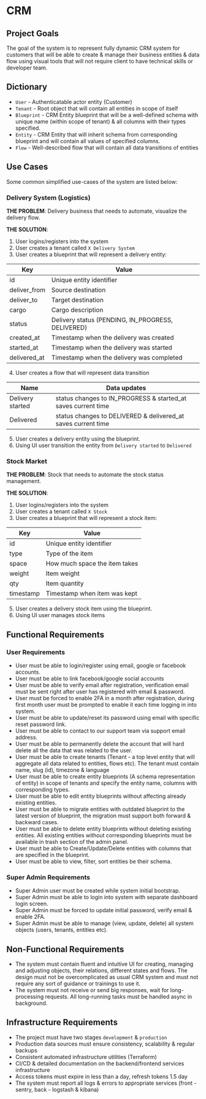 # CRM

## Project Goals

The goal of the system is to represent fully dynamic CRM system for customers that will be able to create & manage their business entities & data flow using visual tools that will not require client to have technical skills or developer team.

## Dictionary

- `User` - Authenticatable actor entity (Customer)
- `Tenant` - Root object that will contain all entities in scope of itself
- `Blueprint` - CRM Entity blueprint that will be a well-defined schema with unique name (within scope of tenant) & all columns with their types specified.
- `Entity` - CRM Entity that will inherit schema from corresponding blueprint and will contain all values of specified columns.
- `Flow` - Well-described flow that will contain all data transitions of entities

## Use Cases

Some common simplified use-cases of the system are listed below:

### Delivery System (Logistics)

**THE PROBLEM**: Delivery business that needs to automate, visualize the delivery flow.

**THE SOLUTION**:

1. User logins/registers into the system
2. User creates a tenant called `X Delivery System`
3. User creates a blueprint that will represent a delivery entity:

| Key          | Value                                             |
| ------------ | ------------------------------------------------- |
| id           | Unique entity identifier                          |
| deliver_from | Source destination                                |
| deliver_to   | Target destination                                |
| cargo        | Cargo description                                 |
| status       | Delivery status (PENDING, IN_PROGRESS, DELIVERED) |
| created_at   | Timestamp when the delivery was created           |
| started_at   | Timestamp when the delivery was started           |
| delivered_at | Timestamp when the delivery was completed         |

4. User creates a flow that will represent data transition

| Name             | Data updates                                                  |
| ---------------- | ------------------------------------------------------------- |
| Delivery started | status changes to IN_PROGRESS & started_at saves current time |
| Delivered        | status changes to DELIVERED & delivered_at saves current time |

5. User creates a delivery entity using the blueprint.
6. Using UI user transition the entity from `Delivery started` to `Delivered`

### Stock Market

**THE PROBLEM**: Stock that needs to automate the stock status management.

**THE SOLUTION**:

1. User logins/registers into the system
2. User creates a tenant called `X Stock`
3. User creates a blueprint that will represent a stock item:

| Key       | Value                         |
| --------- | ----------------------------- |
| id        | Unique entity identifier      |
| type      | Type of the item              |
| space     | How much space the item takes |
| weight    | Item weight                   |
| qty       | Item quantity                 |
| timestamp | Timestamp when item was kept  |

5. User creates a delivery stock item using the blueprint.
6. Using UI user manages stock items

## Functional Requirements

### User Requirements

- User must be able to login/register using email, google or facebook accounts.
- User must be able to link facebook/google social accounts
- User must be able to verify email after registration, verification email must be sent right after user has registered with email & password.
- User must be forced to enable 2FA in a month after registration, during first month user must be prompted to enable it each time logging in into system.
- User must be able to update/reset its password using email with specific reset password link.
- User must be able to contact to our support team via support email address.
- User must be able to permanently delete the account that will hard delete all the data that was related to the user.
- User must be able to create tenants (Tenant - a top level entity that will aggregate all data related to entities, flows etc). The tenant must contain name, slug (id), timezone & language
- User must be able to create entity blueprints (A schema representation of entity) in scope of tenants and specify the entity name, columns with corresponding types.
- User must be able to edit entity blueprints without affecting already existing entities.
- User must be able to migrate entities with outdated blueprint to the latest version of blueprint, the migration must support both forward & backward cases.
- User must be able to delete entity blueprints without deleting existing entities. All existing entities without corresponding blueprints must be available in trash section of the admin panel.
- User must be able to Create/Update/Delete entities with columns that are specified in the blueprint.
- User must be able to view, filter, sort entities be their schema.

### Super Admin Requirements

- Super Admin user must be created while system initial bootstrap.
- Super Admin must be able to login into system with separate dashboard login screen.
- Super Admin must be forced to update initial password, verify email & enable 2FA.
- Super Admin must be able to manage (view, update, delete) all system objects (users, tenants, entities etc).

## Non-Functional Requirements

- The system must contain fluent and intuitive UI for creating, managing and adjusting objects, their relations, different states and flows. The design must not be overcomplicated as usual CRM system and must not require any sort of guidance or trainings to use it.
- The system must not receive or send big responses, wait for long-processing requests. All long-running tasks must be handled async in background.

## Infrastructure Requirements

- The project must have two stages `development` & `production`
- Production data sources must ensure consistency, scalability & regular backups
- Consistent automated infrastructure utilities (Terraform)
- CI/CD & detailed documentation on the backend/frontend services infrastructure
- Access tokens must expire in less than a day, refresh tokens 1.5 day
- The system must report all logs & errors to appropriate services (front - sentry, back - logstash & kibana)

